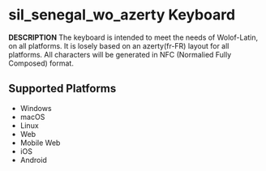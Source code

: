 sil_senegal_wo_azerty Keyboard
=====================

__DESCRIPTION__
The keyboard is intended to meet the needs of Wolof-Latin, on all platforms.
It is losely based on an azerty(fr-FR) layout for all platforms.
All characters will be generated in NFC (Normalied Fully Composed) format.

Supported Platforms
-------------------
 * Windows
 * macOS
 * Linux
 * Web
 * Mobile Web
 * iOS
 * Android
